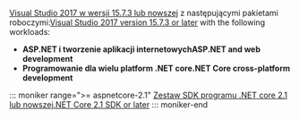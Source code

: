 <span data-ttu-id="d89cf-101">[Visual Studio 2017 w wersji 15.7.3 lub nowszej](https://www.microsoft.com/net/download/windows) z następującymi pakietami roboczymi:</span><span class="sxs-lookup"><span data-stu-id="d89cf-101">[Visual Studio 2017 version 15.7.3 or later](https://www.microsoft.com/net/download/windows) with the following workloads:</span></span>

* <span data-ttu-id="d89cf-102">**ASP.NET i tworzenie aplikacji internetowych**</span><span class="sxs-lookup"><span data-stu-id="d89cf-102">**ASP.NET and web development**</span></span>
* <span data-ttu-id="d89cf-103">**Programowanie dla wielu platform .NET core**</span><span class="sxs-lookup"><span data-stu-id="d89cf-103">**.NET Core cross-platform development**</span></span>

::: moniker range=">= aspnetcore-2.1"
[<span data-ttu-id="d89cf-104">Zestaw SDK programu .NET core 2.1 lub nowszej</span><span class="sxs-lookup"><span data-stu-id="d89cf-104">.NET Core 2.1 SDK or later</span></span>](https://www.microsoft.com/net/download/windows)
::: moniker-end
